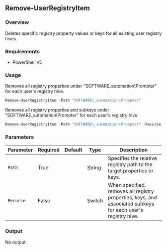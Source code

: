 ## Remove-UserRegistryItem
### Overview
Deletes specific registry property values or keys for all existing user registry hives.

### Requirements
- PowerShell v5

### Usage
Removes all registry properties under "SOFTWARE\_automation\Prompter" for each user's registry hive.

```powershell
Remove-UserRegistryItem -Path "SOFTWARE\_automation\Prompter"
```

Removes all registry properties and subkeys under "SOFTWARE\_automation\Prompter" for each user's registry hive.

```powershell
Remove-UserRegistryItem -Path "SOFTWARE\_automation\Prompter" -Recurse
```
### Parameters
| Parameter | Required | Default | Type   | Description                                                                                                  |
| --------- | -------- | ------- | ------ | ------------------------------------------------------------------------------------------------------------ |
| `Path`    | True     |         | String | Specifies the relative registry path to the target properties or keys.                                       |
| `Recurse` | False    |         | Switch | When specified, removes all registry properties, keys, and associated subkeys for each user's registry hive. |

### Output
No output.